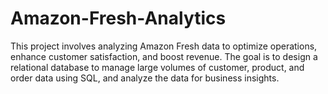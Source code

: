 # Amazon-Fresh-Analytics
This project involves analyzing Amazon Fresh data to optimize operations, enhance customer satisfaction, and boost revenue. The goal is to design a relational database to manage large volumes of customer, product, and order data using SQL, and analyze the data for business insights.
